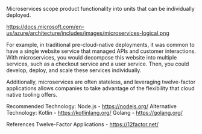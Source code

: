 Microservices scope product functionality into units that can be individually deployed. 

https://docs.microsoft.com/en-us/azure/architecture/includes/images/microservices-logical.png

For example, in traditional pre-cloud-native deployments, it was common to have a single website service that managed APIs and customer interactions. With microservices, you would decompose this website into multiple services, such as a checkout service and a user service. Then, you could develop, deploy, and scale these services individually.

Additionally, microservices are often stateless, and leveraging twelve-factor applications allows companies to take advantage of the flexibility that cloud native tooling offers.

Recommended Technology: 
    Node.js - https://nodejs.org/
Alternative Technology: 
    Kotlin - https://kotlinlang.org/
    Golang - https://golang.org/

References 
Twelve-Factor Applications - https://12factor.net/